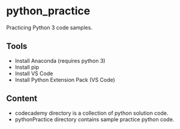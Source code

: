 # python_practice
Practicing Python 3 code samples.

## Tools
* Install Anaconda (requires python 3)
* Install pip
* Install VS Code
* Install Python Extension Pack (VS Code)

## Content
* codecademy directory is a collection of python solution code. 
* pythonPractice directory contains sample practice python code.
